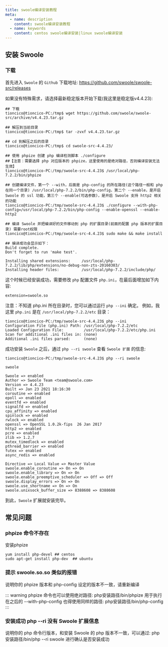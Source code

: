 ```yaml
---
title: swoole编译安装教程
meta:
  - name: description
    content: swoole编译安装教程
  - name: keywords
    content: centos swoole编译安装|linux swoole编译安装
---
```


## 安装 Swoole
### 下载
首先进入 `Swoole` 的 `Github` 下载地址: https://github.com/swoole/swoole-src/releases
  
如果没有特殊需求，请选择最新稳定版本开始下载(我这里是稳定版v4.4.23):   
```
## 下载
tioncico@tioncico-PC:/tmp$ wget https://github.com/swoole/swoole-src/archive/v4.4.23.tar.gz

## 解压到当前目录
tioncico@tioncico-PC:/tmp$ tar -zvxf v4.4.23.tar.gz

## cd 到解压之后的目录
tioncico@tioncico-PC:/tmp$ cd swoole-src-4.4.23/ 

## 使用 phpize 创建 php 编译检测脚本 ./configure
##【注意：需要选择 php 对应版本的 phpize，这里使用的是绝对路径，否则编译安装无法生效】
tioncico@tioncico-PC:/tmp/swoole-src-4.4.23$ /usr/local/php-7.2.2/bin/phpize

## 创建编译文件，第一个 --with，后面是 php-config 的所在路径(这个路径一般和 php 在同一个目录) /usr/local/php-7.2.2/bin/php-config，第二个 --enable，是开启 Swoole 的 ssl 功能，第三个 --enable(可选参数)，是开启 Swoole 支持 http2 相关的功能
tioncico@tioncico-PC:/tmp/swoole-src-4.4.23$ ./configure --with-php-config=/usr/local/php-7.2.2/bin/php-config --enable-openssl --enable-http2

## 编译 Swoole 并把编译好的文件移动到 php 的扩展目录(前面的配置 php 版本的扩展目录) 需要root权限
tioncico@tioncico-PC:/tmp/swoole-src-4.4.23$ sudo make && make install 

## 编译成功会显示如下：
Build complete.
Don't forget to run 'make test'.

Installing shared extensions:     /usr/local/php-7.2.2/lib/php/extensions/no-debug-non-zts-20160303/
Installing header files:          /usr/local/php-7.2.2/include/php/

```

这个时候已经安装成功，需要修改 `php` 配置文件 `php.ini`，在最后面增加如下内容:
```
extension=swoole.so
```
注意：不知道 php.ini 所在目录时，您可以通过运行 `php --ini` 确定。
例如，我这里 `php.ini` 是在 `/usr/local/php-7.2.2/etc` 目录：
```
tioncico@tioncico-PC:/tmp/swoole-src-4.4.23$ php --ini
Configuration File (php.ini) Path: /usr/local/php-7.2.2/etc
Loaded Configuration File:         /usr/local/php-7.2.2/etc/php.ini
Scan for additional .ini files in: (none)
Additional .ini files parsed:      (none)
```

成功安装 `Swoole` 之后，通过 `php --ri swoole` 查看 `Swoole 扩展` 的信息:

```
tioncico@tioncico-PC:/tmp/swoole-src-4.4.23$ php --ri swoole

swoole

Swoole => enabled
Author => Swoole Team <team@swoole.com>
Version => 4.4.23
Built => Jan 23 2021 18:16:30
coroutine => enabled
epoll => enabled
eventfd => enabled
signalfd => enabled
cpu_affinity => enabled
spinlock => enabled
rwlock => enabled
openssl => OpenSSL 1.0.2k-fips  26 Jan 2017
http2 => enabled
pcre => enabled
zlib => 1.2.7
mutex_timedlock => enabled
pthread_barrier => enabled
futex => enabled
async_redis => enabled

Directive => Local Value => Master Value
swoole.enable_coroutine => On => On
swoole.enable_library => On => On
swoole.enable_preemptive_scheduler => Off => Off
swoole.display_errors => On => On
swoole.use_shortname => On => On
swoole.unixsock_buffer_size => 8388608 => 8388608
```

到此，`Swoole` 扩展就安装完毕。

## 常见问题
### phpize 命令不存在
安装phpize 
```
yum install php-devel ## centos
sudo apt-get install php-dev  ## ubuntu
```

### 提示 swoole.so.so 类似的报错
说明你的 phpize 版本和 php-config 设定的版本不一致，请重新编译

::: warning
phpize 命令也可以使用绝对路径: php安装路径/bin/phpize 用于执行  
在之后的 --with-php-config 也得使用同样的路径: php安装路径/bin/php-config
:::

### 安装成功 php --ri 没有 Swoole 扩展信息
说明你的 php 命令行版本，和安装 Swoole 的 php 版本不一致，可以通过: php安装路径/bin/php --ri swoole 进行确认是否安装成功